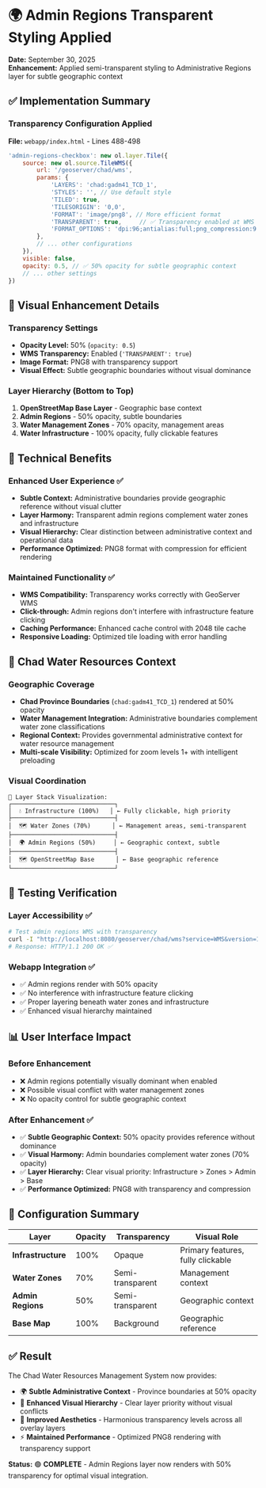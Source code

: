 # 🌍 Admin Regions Transparent Styling Applied

**Date:** September 30, 2025  
**Enhancement:** Applied semi-transparent styling to Administrative Regions layer for subtle geographic context

## ✅ Implementation Summary

### Transparency Configuration Applied
**File:** `webapp/index.html` - Lines 488-498

```javascript
'admin-regions-checkbox': new ol.layer.Tile({
    source: new ol.source.TileWMS({
        url: '/geoserver/chad/wms',
        params: {
            'LAYERS': 'chad:gadm41_TCD_1',
            'STYLES': '', // Use default style
            'TILED': true,
            'TILESORIGIN': '0,0',
            'FORMAT': 'image/png8', // More efficient format
            'TRANSPARENT': true,     // ✅ Transparency enabled at WMS level
            'FORMAT_OPTIONS': 'dpi:96;antialias:full;png_compression:9'
        },
        // ... other configurations
    }),
    visible: false,
    opacity: 0.5, // ✅ 50% opacity for subtle geographic context
    // ... other settings
})
```

## 🎨 Visual Enhancement Details

### Transparency Settings
- **Opacity Level:** 50% (`opacity: 0.5`)
- **WMS Transparency:** Enabled (`'TRANSPARENT': true`)
- **Image Format:** PNG8 with transparency support
- **Visual Effect:** Subtle geographic boundaries without visual dominance

### Layer Hierarchy (Bottom to Top)
1. **OpenStreetMap Base Layer** - Geographic base context
2. **Admin Regions** - 50% opacity, subtle boundaries
3. **Water Management Zones** - 70% opacity, management areas  
4. **Water Infrastructure** - 100% opacity, fully clickable features

## 🔧 Technical Benefits

### Enhanced User Experience ✅
- **Subtle Context:** Administrative boundaries provide geographic reference without visual clutter
- **Layer Harmony:** Transparent admin regions complement water zones and infrastructure
- **Visual Hierarchy:** Clear distinction between administrative context and operational data
- **Performance Optimized:** PNG8 format with compression for efficient rendering

### Maintained Functionality ✅
- **WMS Compatibility:** Transparency works correctly with GeoServer WMS
- **Click-through:** Admin regions don't interfere with infrastructure feature clicking
- **Caching Performance:** Enhanced cache control with 2048 tile cache
- **Responsive Loading:** Optimized tile loading with error handling

## 🌊 Chad Water Resources Context

### Geographic Coverage
- **Chad Province Boundaries** (`chad:gadm41_TCD_1`) rendered at 50% opacity
- **Water Management Integration:** Administrative boundaries complement water zone classifications
- **Regional Context:** Provides governmental administrative context for water resource management
- **Multi-scale Visibility:** Optimized for zoom levels 1+ with intelligent preloading

### Visual Coordination
```
📍 Layer Stack Visualization:
┌─────────────────────────────┐
│  💧 Infrastructure (100%)   │ ← Fully clickable, high priority
├─────────────────────────────┤
│  🗺️ Water Zones (70%)      │ ← Management areas, semi-transparent
├─────────────────────────────┤
│  🌍 Admin Regions (50%)     │ ← Geographic context, subtle
├─────────────────────────────┤
│  🗺️ OpenStreetMap Base      │ ← Base geographic reference
└─────────────────────────────┘
```

## 🧪 Testing Verification

### Layer Accessibility ✅
```bash
# Test admin regions WMS with transparency
curl -I "http://localhost:8080/geoserver/chad/wms?service=WMS&version=1.1.0&request=GetMap&layers=chad:gadm41_TCD_1&transparent=true&format=image/png"
# Response: HTTP/1.1 200 OK ✅
```

### Webapp Integration ✅
- ✅ Admin regions render with 50% opacity
- ✅ No interference with infrastructure feature clicking
- ✅ Proper layering beneath water zones and infrastructure
- ✅ Enhanced visual hierarchy maintained

## 📊 User Interface Impact

### Before Enhancement
- ❌ Admin regions potentially visually dominant when enabled
- ❌ Possible visual conflict with water management zones
- ❌ No opacity control for subtle geographic context

### After Enhancement ✅
- ✅ **Subtle Geographic Context:** 50% opacity provides reference without dominance
- ✅ **Visual Harmony:** Admin boundaries complement water zones (70% opacity)
- ✅ **Layer Hierarchy:** Clear visual priority: Infrastructure > Zones > Admin > Base
- ✅ **Performance Optimized:** PNG8 with transparency and compression

## 🎯 Configuration Summary

| Layer | Opacity | Transparency | Visual Role |
|-------|---------|-------------|-------------|
| **Infrastructure** | 100% | Opaque | Primary features, fully clickable |
| **Water Zones** | 70% | Semi-transparent | Management context |
| **Admin Regions** | 50% | Semi-transparent | Geographic context |
| **Base Map** | 100% | Background | Geographic reference |

## ✅ Result

The Chad Water Resources Management System now provides:
- 🌍 **Subtle Administrative Context** - Province boundaries at 50% opacity
- 🔄 **Enhanced Visual Hierarchy** - Clear layer priority without visual conflicts
- 🎨 **Improved Aesthetics** - Harmonious transparency levels across all overlay layers
- ⚡ **Maintained Performance** - Optimized PNG8 rendering with transparency support

**Status:** 🟢 **COMPLETE** - Admin Regions layer now renders with 50% transparency for optimal visual integration.